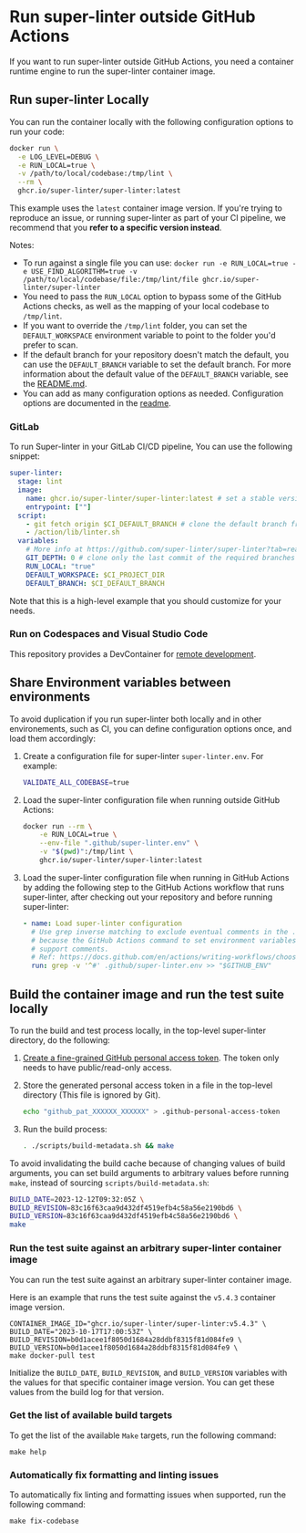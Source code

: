 # Run super-linter outside GitHub Actions

If you want to run super-linter outside GitHub Actions, you need a container
runtime engine to run the super-linter container image.

## Run super-linter Locally

You can run the container locally with the following configuration options to
run your code:

```bash
docker run \
  -e LOG_LEVEL=DEBUG \
  -e RUN_LOCAL=true \
  -v /path/to/local/codebase:/tmp/lint \
  --rm \
  ghcr.io/super-linter/super-linter:latest
```

This example uses the `latest` container image version. If you're trying to
reproduce an issue, or running super-linter as part of your CI pipeline, we
recommend that you **refer to a specific version instead**.

Notes:

- To run against a single file you can use:
  `docker run -e RUN_LOCAL=true -e USE_FIND_ALGORITHM=true -v /path/to/local/codebase/file:/tmp/lint/file ghcr.io/super-linter/super-linter`
- You need to pass the `RUN_LOCAL` option to bypass some of the GitHub Actions
  checks, as well as the mapping of your local codebase to `/tmp/lint`.
- If you want to override the `/tmp/lint` folder, you can set the
  `DEFAULT_WORKSPACE` environment variable to point to the folder you'd prefer
  to scan.
- If the default branch for your repository doesn't match the default, you can
  use the `DEFAULT_BRANCH` variable to set the default branch. For more
  information about the default value of the `DEFAULT_BRANCH` variable, see the
  [README.md](../README.md).
- You can add as many configuration options as needed. Configuration options are
  documented in the [readme](../README.md#configure-super-linter).

### GitLab

To run Super-linter in your GitLab CI/CD pipeline, You can use the following
snippet:

```yaml
super-linter:
  stage: lint
  image:
    name: ghcr.io/super-linter/super-linter:latest # set a stable version tag and the sha checksum in production for reproducible runs
    entrypoint: [""]
  script:
    - git fetch origin $CI_DEFAULT_BRANCH # clone the default branch from this repository
    - /action/lib/linter.sh
  variables:
    # More info at https://github.com/super-linter/super-linter?tab=readme-ov-file#configure-super-linter
    GIT_DEPTH: 0 # clone only the last commit of the required branches
    RUN_LOCAL: "true"
    DEFAULT_WORKSPACE: $CI_PROJECT_DIR
    DEFAULT_BRANCH: $CI_DEFAULT_BRANCH
```

Note that this is a high-level example that you should customize for your needs.

### Run on Codespaces and Visual Studio Code

This repository provides a DevContainer for
[remote development](https://code.visualstudio.com/docs/remote/containers).

## Share Environment variables between environments

To avoid duplication if you run super-linter both locally and in other
environements, such as CI, you can define configuration options once, and load
them accordingly:

1. Create a configuration file for super-linter `super-linter.env`. For example:

   ```bash
   VALIDATE_ALL_CODEBASE=true
   ```

1. Load the super-linter configuration file when running outside GitHub Actions:

   ```bash
   docker run --rm \
       -e RUN_LOCAL=true \
       --env-file ".github/super-linter.env" \
       -v "$(pwd)":/tmp/lint \
       ghcr.io/super-linter/super-linter:latest
   ```

1. Load the super-linter configuration file when running in GitHub Actions by
   adding the following step to the GitHub Actions workflow that runs
   super-linter, after checking out your repository and before running
   super-linter:

   ```yaml
   - name: Load super-linter configuration
     # Use grep inverse matching to exclude eventual comments in the .env file
     # because the GitHub Actions command to set environment variables doesn't
     # support comments.
     # Ref: https://docs.github.com/en/actions/writing-workflows/choosing-what-your-workflow-does/workflow-commands-for-github-actions#setting-an-environment-variable
     run: grep -v '^#' .github/super-linter.env >> "$GITHUB_ENV"
   ```

## Build the container image and run the test suite locally

To run the build and test process locally, in the top-level super-linter
directory, do the following:

1. [Create a fine-grained GitHub personal access token](https://docs.github.com/en/authentication/keeping-your-account-and-data-secure/managing-your-personal-access-tokens#creating-a-fine-grained-personal-access-token).
   The token only needs to have public/read-only access.

1. Store the generated personal access token in a file in the top-level
   directory (This file is ignored by Git).

   ```bash
   echo "github_pat_XXXXXX_XXXXXX" > .github-personal-access-token
   ```

1. Run the build process:

   ```bash
   . ./scripts/build-metadata.sh && make
   ```

To avoid invalidating the build cache because of changing values of build
arguments, you can set build arguments to arbitrary values before running
`make`, instead of sourcing `scripts/build-metadata.sh`:

```bash
BUILD_DATE=2023-12-12T09:32:05Z \
BUILD_REVISION=83c16f63caa9d432df4519efb4c58a56e2190bd6 \
BUILD_VERSION=83c16f63caa9d432df4519efb4c58a56e2190bd6 \
make
```

### Run the test suite against an arbitrary super-linter container image

You can run the test suite against an arbitrary super-linter container image.

Here is an example that runs the test suite against the `v5.4.3` container image
version.

```shell
CONTAINER_IMAGE_ID="ghcr.io/super-linter/super-linter:v5.4.3" \
BUILD_DATE="2023-10-17T17:00:53Z" \
BUILD_REVISION=b0d1acee1f8050d1684a28ddbf8315f81d084fe9 \
BUILD_VERSION=b0d1acee1f8050d1684a28ddbf8315f81d084fe9 \
make docker-pull test
```

Initialize the `BUILD_DATE`, `BUILD_REVISION`, and `BUILD_VERSION` variables
with the values for that specific container image version. You can get these
values from the build log for that version.

### Get the list of available build targets

To get the list of the available `Make` targets, run the following command:

```shell
make help
```

### Automatically fix formatting and linting issues

To automatically fix linting and formatting issues when supported, run the
following command:

```shell
make fix-codebase
```
